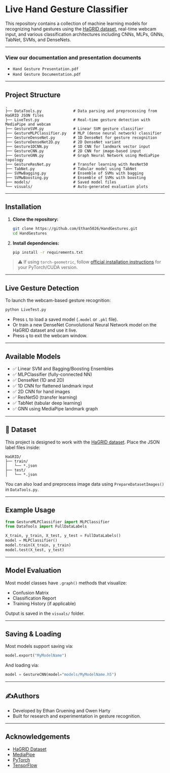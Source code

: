 # Live Hand Gesture Classifier

This repository contains a collection of machine learning models for recognizing hand gestures using the [HaGRID dataset](https://github.com/hukenovs/hagrid), real-time webcam input, and various classification architectures including CNNs, MLPs, GNNs, TabNet, SVMs, and DenseNets.

---
### **View our documentation and presentation documents**
- ```Hand Gesture Presentation.pdf```
- ```Hand Gesture Documentation.pdf```

---

## Project Structure

```
.
├── DataTools.py              # Data parsing and preprocessing from HaGRID JSON files
├── LiveTest.py               # Real-time gesture detection with MediaPipe and webcam
├── GestureSVM.py             # Linear SVM gesture classifier
├── GestureMLPClassifier.py   # MLP (dense neural network) classifier
├── GestureDenseNet.py        # 1D DenseNet for gesture recognition
├── GestureDenseNet2D.py      # 2D DenseNet variant
├── Gesture1DCNN.py           # 1D CNN for landmark vector input
├── GestureCNN.py             # 2D CNN for image-based input
├── GestureGNN.py             # Graph Neural Network using MediaPipe topology
├── GestureResNet.py          # Transfer learning with ResNet50
├── TabNet.py                 # Tabular model using TabNet
├── SVMwBagging.py            # Ensemble of SVMs with bagging
├── SVMwBoosting.py           # Ensemble of SVMs with boosting
├── models/                   # Saved model files
└── visuals/                  # Auto-generated evaluation plots
```

---

## Installation

1. **Clone the repository:**
   ```bash
   git clone https://github.com/Ethan5026/HandGestures.git
   cd HandGestures
   ```

2. **Install dependencies:**
   ```bash
   pip install -r requirements.txt
   ```

> ⚠️ If using `torch-geometric`, follow [official installation instructions](https://pytorch-geometric.readthedocs.io/en/latest/notes/installation.html) for your PyTorch/CUDA version.

---
## Live Gesture Detection

To launch the webcam-based gesture recognition:

```bash
python LiveTest.py
```

- Press `L` to load a saved model (`.model` or `.pkl` file).
- Or train a new DenseNet Convolutional Neural Network model on the HaGRID dataset and use it live.
- Press `q` to exit the webcam window.

---


## Available Models

- ✅ Linear SVM and Bagging/Boosting Ensembles
- ✅ MLPClassifier (fully-connected NN)
- ✅ DenseNet (1D and 2D)
- ✅ 1D CNN for flattened landmark input
- ✅ 2D CNN for hand images
- ✅ ResNet50 (transfer learning)
- ✅ TabNet (tabular deep learning)
- ✅ GNN using MediaPipe landmark graph

---


## 📁 Dataset

This project is designed to work with the [HaGRID dataset](https://github.com/hukenovs/hagrid). Place the JSON label files inside:

```
HaGRID/
├── train/
│   └── *.json
├── test/
│   └── *.json
```

You can also load and preprocess image data using `PrepareDatasetImages()` in `DataTools.py`.

---

## Example Usage

```python
from GestureMLPClassifier import MLPClassifier
from DataTools import FullDataLabels

X_train, y_train, X_test, y_test = FullDataLabels()
model = MLPClassifier()
model.train(X_train, y_train)
model.test(X_test, y_test)
```

---

## Model Evaluation

Most model classes have `.graph()` methods that visualize:

- Confusion Matrix
- Classification Report
- Training History (if applicable)

Output is saved in the `visuals/` folder.

---

## Saving & Loading

Most models support saving via:

```python
model.export("MyModelName")
```

And loading via:

```python
model = GestureCNN(model="models/MyModelName.h5")
```

---

## ✍Authors

- Developed by Ethan Gruening and Owen Harty
- Built for research and experimentation in gesture recognition.

---

## Acknowledgements

- [HaGRID Dataset](https://github.com/hukenovs/hagrid)
- [MediaPipe](https://google.github.io/mediapipe/)
- [PyTorch](https://pytorch.org/)
- [TensorFlow](https://www.tensorflow.org/)